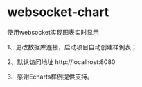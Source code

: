# websocket-chart
使用websocket实现图表实时显示

1、更改数据库连接，启动项目自动创建样例表；

2、默认访问地址 http://localhost:8080

3、感谢Echarts样例提供支持。

